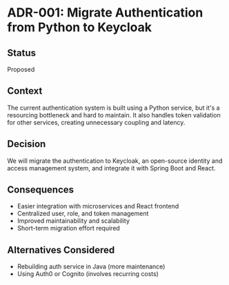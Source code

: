 # ADR-001: Migrate Authentication from Python to Keycloak

## Status

Proposed

## Context

The current authentication system is built using a Python service, but it's a resourcing bottleneck and hard to maintain. It also handles token validation for other services, creating unnecessary coupling and latency.

## Decision

We will migrate the authentication to Keycloak, an open-source identity and access management system, and integrate it with Spring Boot and React.

## Consequences

- Easier integration with microservices and React frontend
- Centralized user, role, and token management
- Improved maintainability and scalability
- Short-term migration effort required

## Alternatives Considered

- Rebuilding auth service in Java (more maintenance)
- Using Auth0 or Cognito (involves recurring costs)
